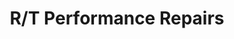 ---
title: "R/T Performance Repairs"
url: /fairmont-city/r-t-performance-repairs/
shop: Autowerkstatt
---